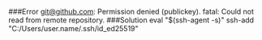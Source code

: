###Error 
git@github.com: Permission denied (publickey).
fatal: Could not read from remote repository.
###Solution 
eval "$(ssh-agent -s)"
ssh-add "C:/Users/user.name/.ssh/id_ed25519"
